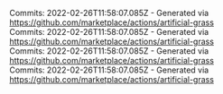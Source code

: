Commits: 2022-02-26T11:58:07.085Z - Generated via https://github.com/marketplace/actions/artificial-grass
<br>
Commits: 2022-02-26T11:58:07.085Z - Generated via https://github.com/marketplace/actions/artificial-grass
<br>
Commits: 2022-02-26T11:58:07.085Z - Generated via https://github.com/marketplace/actions/artificial-grass
<br>
Commits: 2022-02-26T11:58:07.085Z - Generated via https://github.com/marketplace/actions/artificial-grass
<br>
